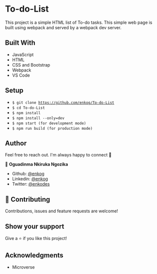 # To-do-List

This project is a simple HTML list of To-do tasks. This simple web page is built using webpack and served by a webpack dev server.


## Built With 

- JavaScript
- HTML
- CSS and Bootstrap
- Webpack
- VS Code

##  Setup    <a name = "setup"></a>

  - <code>$ git clone https://github.com/enkog/To-do-List</code>
  - <code>$ cd To-do-List</code>
  - <code>$ npm install</code>
  - <code>$ npm install --only=dev</code>
  - <code>$ npm start (for development mode)</code>
  - <code>$ npm run build (for production mode)</code>
## Author

Feel free to reach out. I'm always happy to connect :slightly_smiling_face:

👤 **Oguadinma Nkiruka Ngozika**

- Github: [@enkog](https://github.com/enkog)
- Linkedin: [@enkog](https://www.linkedin.com/in/enkog/)
- Twitter: [@enkodes](https://twitter.com/enkodes)


## 🤝 Contributing

Contributions, issues and feature requests are welcome!

## Show your support

Give a ⭐️ if you like this project!

## Acknowledgments

- Microverse
